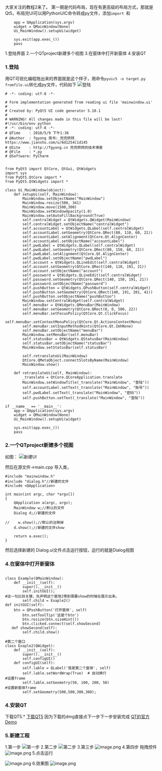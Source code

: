 大家关注的教程2来了。
第一期是代码布局，现在有更高级的布局方式，那就是Qt5，布局完UI可以用PythonUIC命令转成py文件，添加`import `和
```if __name__ == '__main__':
    app = QApplication(sys.argv)
    widget = QMainWindow(None)
    Ui_MainWindow().setupUi(widget)

    sys.exit(app.exec_())
    pass
```

1.登陆界面
2.一个QTproject新建多个视图
3.在窗体中打开新窗体
4.安装QT
### 1.登陆

用QT可视化编程拖出来的界面就是这个样子，用命令`pyuic5 -o target.py fromfile.ui`转化成py文件，代码如下
![登陆](https://upload-images.jianshu.io/upload_images/783986-6553ca5fa2cacbcc.png?imageMogr2/auto-orient/strip%7CimageView2/2/w/1240)
```
# -*- coding: utf-8 -*-

# Form implementation generated from reading ui file 'mainwindow.ui'
#
# Created by: PyQt5 UI code generator 5.10.1
#
# WARNING! All changes made in this file will be lost!
#!/usr/bin/env python
# -*- coding: utf-8 -*-
# @Time    : 2018/5/9 下午1:36
# @Author  : fgyong 简书:_兜兜转转_  https://www.jianshu.com/u/6d1254c1d145
# @Site    : http://fgyong.cn 兜兜转转的技术博客
# @File    : *.py
# @Software: PyCharm


from PyQt5 import QtCore, QtGui, QtWidgets
import sys
from PyQt5.QtCore import *
from PyQt5.QtWidgets import *

class Ui_MainWindow(object):
    def setupUi(self, MainWindow):
        MainWindow.setObjectName("MainWindow")
        MainWindow.resize(500, 341)
        MainWindow.move(1500,300)
        MainWindow.setWindowOpacity(1.0)
        MainWindow.setAutoFillBackground(True)
        self.centralWidget = QtWidgets.QWidget(MainWindow)
        self.centralWidget.setObjectName("centralWidget")
        self.accountLabel = QtWidgets.QLabel(self.centralWidget)
        self.accountLabel.setGeometry(QtCore.QRect(80, 110, 60, 21))
        self.accountLabel.setAlignment(QtCore.Qt.AlignCenter)
        self.accountLabel.setObjectName("accountLabel")
        self.pwdLabel = QtWidgets.QLabel(self.centralWidget)
        self.pwdLabel.setGeometry(QtCore.QRect(80, 150, 60, 21))
        self.pwdLabel.setAlignment(QtCore.Qt.AlignCenter)
        self.pwdLabel.setObjectName("pwdLabel")
        self.account = QtWidgets.QLineEdit(self.centralWidget)
        self.account.setGeometry(QtCore.QRect(140, 110, 191, 21))
        self.account.setObjectName("account")
        self.password = QtWidgets.QLineEdit(self.centralWidget)
        self.password.setGeometry(QtCore.QRect(140, 150, 191, 21))
        self.password.setObjectName("password")
        self.pushButton = QtWidgets.QPushButton(self.centralWidget)
        self.pushButton.setGeometry(QtCore.QRect(140, 191, 201, 41))
        self.pushButton.setObjectName("pushButton")
        MainWindow.setCentralWidget(self.centralWidget)
        self.menuBar = QtWidgets.QMenuBar(MainWindow)
        self.menuBar.setGeometry(QtCore.QRect(0, 0, 500, 22))
        self.menuBar.setFocusPolicy(QtCore.Qt.ClickFocus)
        self.menuBar.setContextMenuPolicy(QtCore.Qt.ActionsContextMenu)
        self.menuBar.setInputMethodHints(QtCore.Qt.ImhNone)
        self.menuBar.setObjectName("menuBar")
        MainWindow.setMenuBar(self.menuBar)
        self.statusBar = QtWidgets.QStatusBar(MainWindow)
        self.statusBar.setObjectName("statusBar")
        MainWindow.setStatusBar(self.statusBar)

        self.retranslateUi(MainWindow)
        QtCore.QMetaObject.connectSlotsByName(MainWindow)
        MainWindow.show()

    def retranslateUi(self, MainWindow):
        _translate = QtCore.QCoreApplication.translate
        MainWindow.setWindowTitle(_translate("MainWindow", "登陆"))
        self.accountLabel.setText(_translate("MainWindow", "账号"))
        self.pwdLabel.setText(_translate("MainWindow", "密码"))
        self.pushButton.setText(_translate("MainWindow", "登陆"))

if __name__ == '__main__':
    app = QApplication(sys.argv)
    widget = QMainWindow(None)
    Ui_MainWindow().setupUi(widget)

    sys.exit(app.exec_())
    pass

```


###  2.一个QTproject新建多个视图
如图：
![新建UI](https://upload-images.jianshu.io/upload_images/783986-8a352a0f49882a02.png?imageMogr2/auto-orient/strip%7CimageView2/2/w/1240)

然后在源文件->main.cpp 导入类，
```
#include "mainwindow.h"
#include "dialog.h"//新建的文件
#include <QApplication>

int main(int argc, char *argv[])
{
    QApplication a(argc, argv);
    MainWindow w;//默认的文件
    Dialog d;//新建的文件

//    w.show();//默认的注释掉
    d.show();//新建的文件show

    return a.exec();
}
```
然后选择新建的 Dialog.ui文件点击运行按钮，运行的就是Dialog视图

### 4.在窗体中打开新窗体
```

class Example(QMainWindow):
    def __init__(self):
        super().__init__()
        self.initGUI();
#这一句比较关键，先声明这个窗体2等到需要show的时候在展示出来。
        self.child = Exaple2()
def initGUI(self):
    btn = QPushButton('打开窗体', self)
        btn.setToolTip('这是个btn')
        btn.resize(btn.sizeHint())
        btn.clicked.connect(self.showSecond)
   def showSecond(self):
        self.child.show()

#第二个窗口
class Exaple2(QWidget):
    def __init__(self):
        super().__init__()
        self.configUI()
    def configUI(self):
        self.lable = QLabel('我是第二个窗体', self)
        self.lable.setWordWrap(True)  # 自动换行
#设置frame
        self.lable.setGeometry(50, 100, 200, 50)
#设置新窗体frame
        self.setGeometry(500,500,300,300);
```
### 4.安装QT
下载QT5.*
[下载QT5](http://mirrors.ocf.berkeley.edu/qt/archive/qt/5.8/5.8.0/qt-opensource-mac-x64-clang-5.8.0.dmg
)
因为下载的dmg直接点下一步下一步安装完成
[QT的官方Demo](http://doc.qt.io/archives/qt-4.8/demos.html)
### 5.新建工程
1.第一步
![第一步](https://upload-images.jianshu.io/upload_images/783986-950368112ca60276.png?imageMogr2/auto-orient/strip%7CimageView2/2/w/1240)
2.第二步
![第二步](https://upload-images.jianshu.io/upload_images/783986-55d57d9d31d1f882.png?imageMogr2/auto-orient/strip%7CimageView2/2/w/1240)
3.第三步
![image.png](https://upload-images.jianshu.io/upload_images/783986-294164bb23436b16.png?imageMogr2/auto-orient/strip%7CimageView2/2/w/1240)
4.第四步 拖拽控件
![image.png](https://upload-images.jianshu.io/upload_images/783986-7ef56e2a41cc5355.png?imageMogr2/auto-orient/strip%7CimageView2/2/w/1240)
5.点击运行

![image.png](https://upload-images.jianshu.io/upload_images/783986-0909002dc602459f.png?imageMogr2/auto-orient/strip%7CimageView2/2/w/1240)
6.效果图
![image.png](https://upload-images.jianshu.io/upload_images/783986-d4aacd5f7d15aaec.png?imageMogr2/auto-orient/strip%7CimageView2/2/w/1240)
